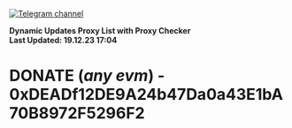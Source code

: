 [![Telegram channel](https://img.shields.io/endpoint?url=https://runkit.io/damiankrawczyk/telegram-badge/branches/master?url=https://t.me/n4z4v0d)](https://t.me/n4z4v0d) 

**Dynamic Updates Proxy List with Proxy Checker**  
**Last Updated: 19.12.23 17:04**

# DONATE (_any evm_) - 0xDEADf12DE9A24b47Da0a43E1bA70B8972F5296F2
